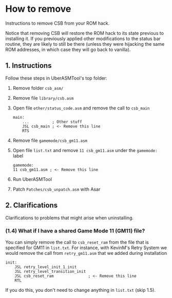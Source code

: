 # How to remove

Instructions to remove CSB from your ROM hack.

Notice that removing CSB will restore the ROM hack to its state previous to
installing it. If you previously applied other modifications to the status bar
routine, they are likely to still be there (unless they were hijacking the same
ROM addresses, in which case they will go back to vanilla).

## 1. Instructions

Follow these steps in UberASMTool's top folder:

1. Remove folder `csb_asm/`
2. Remove file `library/csb.asm`
3. Open file `other/status_code.asm` and remove the call to `csb_main`

   ```asar
   main:
       ...          ; Other stuff
       JSL csb_main ; <- Remove this line
       RTS
   ```

4. Remove file `gamemode/csb_gm11.asm`
5. Open file `list.txt` and remove `11 csb_gm11.asm` under the `gamemode:` label

   ```uberasm
   gamemode:
   11 csb_gm11.asm ; <- Remove this line
   ```

6. Run UberASMTool
7. Patch `Patches/csb_unpatch.asm` with Asar

## 2. Clarifications

Clarifications to problems that might arise when uninstalling.

### (1.4) What if I have a shared Game Mode 11 (GM11) file?

You can simply remove the call to `csb_reset_ram` from the file that is
specified for GM11 in `list.txt`. For instance, with KevinM's Retry System we
would remove the call from `retry_gm11.asm` that we added during installation

```asar
init:
    JSL retry_level_init_1_init
    JSL retry_level_transition_init
    JSL csb_reset_ram               ; <- Remove this line
    RTL
```

If you do this, you don't need to change anything in `list.txt` (skip 1.5).
